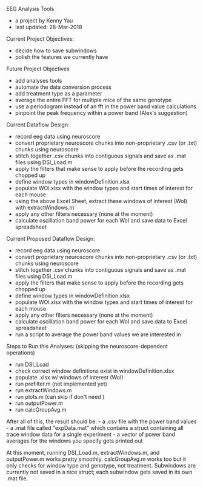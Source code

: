 EEG Analysis Tools
- a project by Kenny Yau
- last updated: 28-Mar-2018

Current Project Objectives:
- decide how to save subwindows
- polish the features we currently have

Future Project Objectives
- add analyses tools
- automate the data conversion process
- add treatment type as a parameter
- average the entire FFT for multiple mice of the same genotype
- use a periodogram instead of an fft in the power band value calculations
- pinpoint the peak frequency within a power band (Alex's suggestion)

Current Dataflow Design:
- record eeg data using neuroscore
- convert proprietary neuroscore chunks into non-proprietary .csv (or .txt) chunks using neuroscore
- stitch together .csv chunks into contiguous signals and save as .mat files using DSI_Load.m
- apply the filters that make sense to apply before the recording gets chopped up
- define window types in windowDefinition.xlsx
- populate WOI.xlsx with the window types and start times of interest for each mouse
- using the above Excel Sheet, extract these windows of interest (WoI) with extractWindows.m
- apply any other filters necessary (none at the moment)
- calculate oscillation band power for each WoI and save data to Excel spreadsheet

Current Proposed Dataflow Design:
- record eeg data using neuroscore
- convert proprietary neuroscore chunks into non-proprietary .csv (or .txt) chunks using neuroscore
- stitch together .csv chunks into contiguous signals and save as .mat files using DSI_Load.m
- apply the filters that make sense to apply before the recording gets chopped up
- define window types in windowDefinition.xlsx
- populate WOI.xlsx with the window types and start times of interest for each mouse
- apply any other filters necessary (none at the moment)
- calculate oscillation band power for each WoI and save data to Excel spreadsheet
- run a script to average the power band values we are interested in

Steps to Run this Analyses:
(skipping the neuroscore-dependent operations)
- run DSI_Load
- check correct window definitions exist in windowDefinition.xlsx
- populate .xlsx w/ windows of interest (WoI)
- run prefilter.m (not implemented yet)
- run extractWindows.m
- run plots.m (can skip if don't need )
- run outputPower.m
- run calcGroupAvg.m

After all of this, the result should be:
	- a .csv file with the power band values
	- a .mat file called "expData.mat" which contains a struct containing all trace window data for a single experiment
	- a vector of power band averages for the windows you specify gets printed out

At this moment, running DSI_Load.m, extractWindows.m, and outputPower.m works pretty smoothly. calcGroupAvg.m works too
but it only checks for window type and genotype, not treatment. Subwindows are currently not saved in a nice struct; 
each subwindow gets saved in its own .mat file.